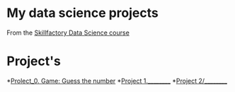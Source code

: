 # My data science projects
From the [Skillfactory Data Science course](https://skillfactory.ru/data-scientist)

# Project's

*[Prolect_0. Game: Guess the number](https://github.com/SkillfactoryDS/sf_data_science/tree/main/project_0)
*[Project 1.________](______)
*[Project 2/________](______)
